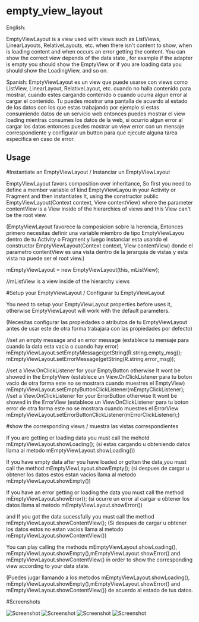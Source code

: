 empty_view_layout
=================

English:

EmptyViewLayout is a view used with views such as ListViews, LinearLayouts, RelativeLayouts, etc.  when there isn't content to show, when is loading content and when occurs an error getting the content. You can show the correct view depends of the data state , for example if the adapter is empty you should show the EmptyView or if you are loading data you should show the LoadingView, and so on. 

Spanish:
EmptyViewLayout es un view que puede usarse con views como ListView, LinearLayout, RelativeLayout, etc. cuando no halla contenido para mostrar, cuando estes cargando contenido o cuando ucurra algun error al cargar el contenido. Tu puedes mostrar una pantalla de acuerdo al estado de los datos con los que estas trabajando por ejemplo si estas consumiendo datos de un servicio web entonces puedes mostrar el view loading mientras consumes los datos de la web, si ocurrio algun error al cargar los datos entonces puedes mostrar un view error con un mensaje correspondiente y configurar un button para que ejecute alguna tarea especifica en caso de error.

## Usage

#Instantiate an EmptyViewLayout / Instanciar un EmptyViewLayout

EmptyViewLayout favors composition over inheritance, So first you need to define a member variable of kind EmptyViewLayou in your Activity or Fragment and then instantiates It, using the constructor public EmptyViewLayout(Context context, View contentView) where the parameter contentView is a View inside of the hierarchies of views and this View can't be the root view.

(EmptyViewLayout favorece la composicion sobre la herencia, Entonces primero necesitas definir una variable miembro de tipo EmptyViewLayou dentro de tu Activity o Fragment y luego instanciar esta usando el constructor EmptyViewLayout(Context context, View contentView) donde el parametro contentView es una vista dentro de la jerarquia de vistas y esta vista no puede ser el root view.)

mEmptyViewLayout = new EmptyViewLayout(this, mListView);

//mListView is a view inside of the hierarchy views 

#Setup your EmptyViewLayout / Configurar tu EmptyViewLayout

You need to setup your EmptyViewLayout properties before uses it, otherwise EmptyViewLayout will work with the default parameters.

(Necesitas configurar las propiedades o atributos de tu EmptyViewLayout antes de usar este de otra forma trabajara con las propiedades por defecto)

//set an empty message and an error message (establece tu mensaje para cuando la data esta vacia o cuando hay error)
mEmptyViewLayout.setEmptyMessage(getString(R.string.empty_msg));
mEmptyViewLayout.setErrorMessage(getString(R.string.error_msg));

//set a View.OnClickListener for your EmptyButton otherwise It wont be showed in the EmptyView
(establece un View.OnClickListener para tu boton vacio de otra forma este no se mostrara cuando muestres el EmptyView)
mEmptyViewLayout.setEmptyButtonClickListener(mEmptyClickListener);
//set a View.OnClickListener for your ErrorButton otherwise It wont be showed in the ErrorView
(establece un View.OnClickListener para tu boton error de otra forma este no se mostrara cuando muestres el ErrorView
mEmptyViewLayout.setErrorButtonClickListener(mErrorClickListener);)

#show the corresponding views / muestra las vistas correspondientes

If you are getting or loading data you must call the mehotd mEmptyViewLayout.showLoading();
(si estas cargando u obteniendo datos llama al metodo mEmptyViewLayout.showLoading())

If you have empty data after you have loaded or gotten the data,you must call the method mEmptyViewLayout.showEmpty();
(si despues de cargar u obtener los datos estos estan vacios llama al metodo mEmptyViewLayout.showEmpty())

If you have an error getting or loading the data you must call the method mEmptyViewLayout.showError();
(si ocurre un error al cargar u obtener los datos llama al metodo mEmptyViewLayout.showError())

and If you got the data sucessfully you must call the method mEmptyViewLayout.showContentView();
(Si despues de cargar u obtener los datos estos no estan vacios llama al metodo mEmptyViewLayout.showContentView())

You can play calling the methods mEmptyViewLayout.showLoading(),
mEmptyViewLayout.showEmpty(),mEmptyViewLayout.showError() and mEmptyViewLayout.showContentView() in order to show the corresponding view according to your data state.

(Puedes jugar llamando a los metodos mEmptyViewLayout.showLoading(), mEmptyViewLayout.showEmpty(),mEmptyViewLayout.showError() and mEmptyViewLayout.showContentView()) de acuerdo al estado de tus datos.

#Screenshots 

![Screenshot](https://raw.github.com/shontauro/empty_view_layout/master/loading_view.png)
![Screenshot](https://raw.github.com/shontauro/empty_view_layout/master/empty_view.png)
![Screenshot](https://raw.github.com/shontauro/empty_view_layout/master/error_view.png)
![Screenshot](https://raw.github.com/shontauro/empty_view_layout/master/content_view.png)
